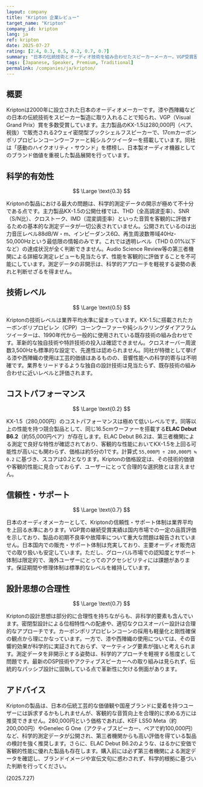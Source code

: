 ```yaml
---
layout: company
title: "Kripton 企業レビュー"
target_name: "Kripton"
company_id: kripton
lang: ja
ref: kripton
date: 2025-07-27
rating: [2.4, 0.3, 0.5, 0.2, 0.7, 0.7]
summary: "日本の伝統技術とオーディオ技術を組み合わせたスピーカーメーカー。VGP受賞歴があるものの、科学的測定データの開示が不十分で、コストパフォーマンスに課題がある。"
tags: [Japanese, Speaker, Premium, Traditional]
permalink: /companies/ja/kripton/
---
```


## 概要

Kriptonは2000年に設立された日本のオーディオメーカーです。漆や西陣織などの日本の伝統技術をスピーカー製造に取り入れることで知られ、VGP（Visual Grand Prix）賞を多数受賞しています。主力製品のKX-1.5は280,000円（ペア、税抜）で販売される2ウェイ密閉型ブックシェルフスピーカーで、17cmカーボンポリプロピレンコーンウーファーと純シルクツイーターを搭載しています。同社は「感動のハイクオリティ・サウンド」を標榜し、日本製オーディオ機器としてのブランド価値を重視した製品展開を行っています。

## 科学的有効性

$$ \Large \text{0.3} $$

Kriptonの製品における最大の問題は、科学的測定データの開示が極めて不十分である点です。主力製品KX-1.5の公開仕様では、THD（全高調波歪率）、SNR（S/N比）、クロストーク、IMD（混変調歪率）といった音質を客観的に評価するための基本的な測定データが一切公表されていません。公開されているのは出力音圧レベル88dB/W・m、インピーダンス6Ω、再生周波数帯域40Hz-50,000Hzという最低限の情報のみです。これでは透明レベル（THD 0.01%以下など）の達成状況が全く判断できません。Audio Science Review等の第三者機関による詳細な測定レビューも見当たらず、性能を客観的に評価することを不可能にしています。測定データの非開示は、科学的アプローチを軽視する姿勢の表れと判断せざるを得ません。

## 技術レベル

$$ \Large \text{0.5} $$

Kriptonの技術レベルは業界平均水準に留まっています。KX-1.5に搭載されたカーボンポリプロピレン（CPP）コーンウーファーや純シルクリングダイアフラムツイーターは、1990年代から一般的に使用されている既存技術の組み合わせです。革新的な独自技術や特許技術の投入は確認できません。クロスオーバー周波数3,500Hzも標準的な設定で、先進性は認められません。同社が特徴として挙げる漆や西陣織の使用は工芸的価値はあるものの、音響性能への科学的寄与は不明確です。業界をリードするような独自の設計技術は見当たらず、既存技術の組み合わせに近いレベルと評価されます。

## コストパフォーマンス

$$ \Large \text{0.2} $$

KX-1.5（280,000円）のコストパフォーマンスは極めて低いレベルです。同等以上の性能を持つ競合製品として、同じ16.5cmウーファーを搭載する**ELAC Debut B6.2**（約55,000円ペア）が存在します。ELAC Debut B6.2は、第三者機関による測定で良好な特性が確認されており、客観的な性能においてKX-1.5を上回る可能性が高いにも関わらず、価格は約5分の1です。計算式 `55,000円 ÷ 280,000円 ≒ 0.2` に基づき、スコアは0.2となります。Kriptonの価格設定は、その技術的価値や客観的性能に見合っておらず、ユーザーにとって合理的な選択肢とは言えません。

## 信頼性・サポート

$$ \Large \text{0.7} $$

日本のオーディオメーカーとして、Kriptonの信頼性・サポート体制は業界平均を上回る水準にあります。VGP賞の継続受賞実績は国内市場での一定の品質評価を示しており、製品の初期不良率や故障率について重大な問題は報告されていません。日本国内での販売・サポート体制は充実しており、主要オーディオ販売店での取り扱いも安定しています。ただし、グローバル市場での認知度とサポート体制は限定的で、海外ユーザーにとってのアクセシビリティには課題があります。保証期間や修理体制は標準的なレベルを維持しています。

## 設計思想の合理性

$$ \Large \text{0.7} $$

Kriptonの設計思想は部分的に合理性を持ちながらも、非科学的要素も含んでいます。密閉型設計による位相特性への配慮や、適切なクロスオーバー設計は合理的なアプローチです。カーボンポリプロピレンコーンの採用も軽量化と剛性確保の観点から理にかなっています。一方で、漆や西陣織の使用については、その音響的効果が科学的に実証されておらず、マーケティング要素が強いと考えられます。測定データを非開示とする姿勢は、科学的アプローチを軽視する態度として問題です。最新のDSP技術やアクティブスピーカーへの取り組みは見られず、伝統的なパッシブ設計に固執している点で革新性に欠ける側面があります。

## アドバイス

Kriptonの製品は、日本の伝統工芸的な価値観や国産ブランドに愛着を持つユーザーには訴求するかもしれませんが、客観的な音質向上を合理的に求める方には推奨できません。280,000円という価格であれば、KEF LS50 Meta（約200,000円）やGenelec G One（アクティブスピーカー、ペアで約100,000円）など、科学的測定データが公開され、第三者機関からも高い評価を得ている製品の検討を強く推奨します。さらに、ELAC Debut B6.2のような、はるかに安価で客観的性能に優れた製品も存在します。購入前には必ず第三者機関による測定データを確認し、ブランドイメージや宣伝文句に惑わされず、科学的根拠に基づいた判断を行ってください。

(2025.7.27)

